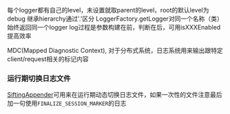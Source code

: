 每个logger都有自己的level，未设置就取parent的level，root的默认level为debug
继承hierarchy通过'.'区分
LoggerFactory.getLogger对同一个名称（类）始终返回同一个logger
log过程是参数构建在前，判断在后，可用isXXXEnabled提高效率

MDC(Mapped Diagnostic Context), 对于分布式系统，日志系统用来输出跟特定client/request相关的标记内容

### 运行期切换日志文件
[SiftingAppender][1]可用来在运行期动态切换日志文件，如果一次性的文件注意最后加一句使用`FINALIZE_SESSION_MARKER`的日志

[1]: https://logback.qos.ch/manual/appenders.html#SiftingAppender

